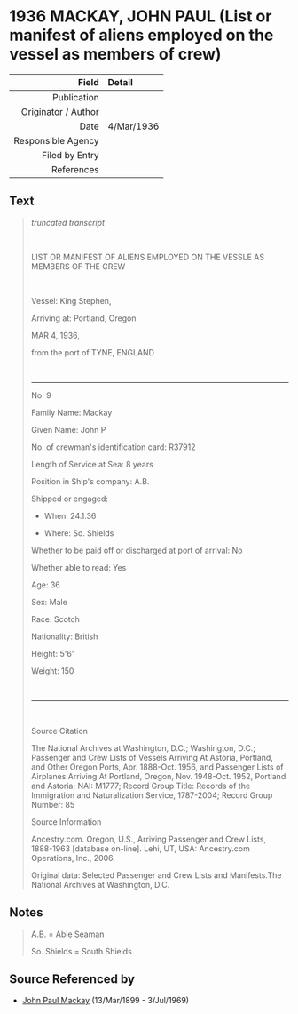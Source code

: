 ﻿---
layout: page
permalink: /sources/s46882876
---

# 1936 MACKAY, JOHN PAUL (List or manifest of aliens employed on the vessel as members of crew)

Field | Detail
---:|:---
Publication | 
Originator / Author | 
Date | 4/Mar/1936
Responsible Agency | 
Filed by Entry | 
References | 

## Text

> _truncated transcript_
>
> <br/>
>
> LIST OR MANIFEST OF ALIENS EMPLOYED ON THE VESSLE AS MEMBERS OF THE CREW
>
> <br/>
>
> Vessel: King Stephen,
>
> Arriving at: Portland, Oregon
>
> MAR 4, 1936,
>
> from the port of TYNE, ENGLAND
>
> <br/>
>
> ---
>
> No. 9
>
> Family Name: Mackay
>
> Given Name: John P
>
> No. of crewman's identification card: R37912
>
> Length of Service at Sea: 8 years
>
> Position in Ship's company: A.B.
>
> Shipped or engaged:
>
> * When: 24.1.36
>
> * Where: So. Shields
>
> Whether to be paid off or discharged at port of arrival: No
>
> Whether able to read: Yes
>
> Age: 36
>
> Sex: Male
>
> Race: Scotch
>
> Nationality: British
>
> Height: 5'6"
>
> Weight: 150
>
> <br/>
>
> ---
>
> <br/>
>
> Source Citation
>
> The National Archives at Washington, D.C.; Washington, D.C.; Passenger and Crew Lists of Vessels Arriving At Astoria, Portland, and Other Oregon Ports, Apr. 1888-Oct. 1956, and Passenger Lists of Airplanes Arriving At Portland, Oregon, Nov. 1948-Oct. 1952, Portland and Astoria; NAI: M1777; Record Group Title: Records of the Immigration and Naturalization Service, 1787-2004; Record Group Number: 85
>
> Source Information
>
> Ancestry.com. Oregon, U.S., Arriving Passenger and Crew Lists, 1888-1963 [database on-line]. Lehi, UT, USA: Ancestry.com Operations, Inc., 2006.
>
> Original data: Selected Passenger and Crew Lists and Manifests.The National Archives at Washington, D.C.
>

## Notes

> A.B. = Able Seaman
>
> So. Shields = South Shields
>


## Source Referenced by

* [John Paul Mackay](../people/@57646474@-john-paul-mackay-b1899-3-13-d1969-7-3.md) (13/Mar/1899 - 3/Jul/1969)
